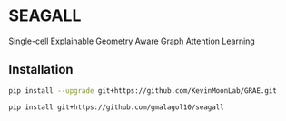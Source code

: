 # SEAGALL

Single-cell Explainable Geometry Aware Graph Attention Learning

## Installation

```bash
pip install --upgrade git+https://github.com/KevinMoonLab/GRAE.git

pip install git+https://github.com/gmalagol10/seagall
